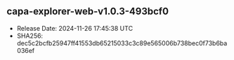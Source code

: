 ## capa-explorer-web-v1.0.3-493bcf0
- Release Date: 2024-11-26 17:45:38 UTC
- SHA256: dec5c2bcfb25947ff41553db65215033c3c89e565006b738bec0f73b6ba036ef

